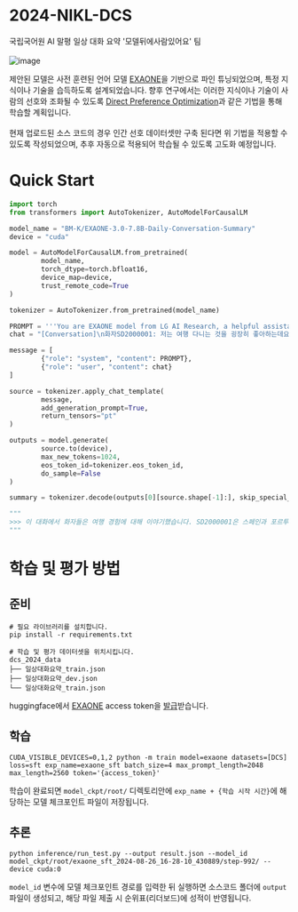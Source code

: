 # 2024-NIKL-DCS

국립국어원 AI 말평 일상 대화 요약 '모델뒤에사람있어요' 팀 <br><br>
![image](https://github.com/user-attachments/assets/e8b65f98-bd8a-4bcf-81d9-549e19cee408)

제안된 모델은 사전 훈련된 언어 모델 [EXAONE](https://huggingface.co/LGAI-EXAONE/EXAONE-3.0-7.8B-Instruct)을 기반으로 파인 튜닝되었으며, 특정 지식이나 기술을 습득하도록 설계되었습니다.
향후 연구에서는 이러한 지식이나 기술이 사람의 선호와 조화될 수 있도록 [Direct Preference Optimization](https://arxiv.org/abs/2305.18290)과 같은 기법을 통해 학습할 계획입니다.<br><br>
현재 업로드된 소스 코드의 경우 인간 선호 데이터셋만 구축 된다면 위 기법을 적용할 수 있도록 작성되었으며, 추후 자동으로 적용되어 학습될 수 있도록 고도화 예정입니다.

# Quick Start
```python
import torch
from transformers import AutoTokenizer, AutoModelForCausalLM

model_name = "BM-K/EXAONE-3.0-7.8B-Daily-Conversation-Summary"
device = "cuda"

model = AutoModelForCausalLM.from_pretrained(
        model_name,
        torch_dtype=torch.bfloat16,
        device_map=device,
        trust_remote_code=True
)

tokenizer = AutoTokenizer.from_pretrained(model_name)

PROMPT = '''You are EXAONE model from LG AI Research, a helpful assistant. Please answer the user's questions kindly.'''
chat = "[Conversation]\n화자SD2000001: 저는 여행 다니는 것을 굉장히 좋아하는데요. 그래가지고 스페인이나 뭐 영국 유럽 아니면 국내에서도 뭐 강릉이나 전주 같은 데를 많이 다녔는데\n화자SD2000001: 혹시 여행 다니는 거 좋아하시나요?\n화자SD2000002: 저 여행 다니는 거 되게 좋아해서 대학교 내내 여행을 엄청 많이 다녔었는데요.\n화자SD2000002: 제가 고등학교 때는 여행에 대해 흥미가 없었는데 그게 좀 아버지가 짠대로 패키지처럼 여행을 다녀서 그런 것 같아요.\n화자SD2000002: 그래서 대학교 간 이후로는 해외여행을 되게 많이 갔었는데 그중에서 제일 기 좋았던 거는 스페인이랑 포르투갈이었거든요.\n화자SD2000002: 어~ 혹시 포르투갈이나 스페인 유럽 쪽 다녀오신 적 있으신가요?\n화자SD2000001: 어~ 네. 저도 우연히 스페인과 포르투갈을 다녀왔었었습니다.\n화자SD2000001: 어~ 저는 스페인 중에서도 마드리드에 근교에 있었던 톨레도라는 지역이 굉장히 좋았는데요. 그 톨레도에서 특히 기억에 남았던 거는 거기에 대성당이 있는데 그 성당이 엄청 화려하더라고요. 그래서 거기를 꾸며논 거를 보면은 금을 엄청 많이 사용해가지고 되게 빤짝빤짝하고 좀 성당은 보통 좀 소박하다라는 인식이 있었는데 아~ 이렇게 화려한 성당도 있구나라는 거를 새롭게 알게 됐었습니다.\n화자SD2000001: 어~ 또 톨레도에 지역 음식도 같이 먹었었는데 아~ 이름은 지금 잘 생각이 나지는 않지만 굉장히 달달했던 그런 디저트 종류였는데 그~ 디저트도 먹고 그다음에 천천히 걸어 다니면서 주변 풍경도 보고 근교 여행만의 약간 소박한 맛이 있었다고 생각을 합니다.\n화자SD2000001: 어~ 또 물론 마드리드도 굉장히 좋았는데 유럽 여행을 많이 가셨다고 해서 혹시 톨레도도 가본 적이 있나요?\n화자SD2000002: 아~ 제가 톨레도도 다녀왔는데 저는 이제 여행 일정을 길게 잡아서 톨레도는 하루를 봤는데 도 그렇게 너무 더웠기 때문에 많이 보진 못한 것 같아요.\n화자SD2000002: 그때는 버스 관광버스를 타고 계속 돌아다니면서 이제 내리는 데마다 관광을 할 수 있는 버스를 탔는데요. 그 버스를 타고 전체를 다 내려서 보려고 했지만 날씨가 너무 더워서 금방 금방 이제 xx 장소로 넘어갔던 것 같 같습니다.\n화자SD2000002: 거기는 이제 고대 도시라고 해서 사람들이 많이 추천한 거에 비해서는 저는 하루를 잡기에는 조금 부족한 여행지라는 생각이 들었고\n화자SD2000002: 오히려 광장에서 쇼핑을 했던 게 더 기억에 남습니다.\n\n[Question]\n위 해외여행 주제에 대한 대화를 요약해주세요."

message = [
        {"role": "system", "content": PROMPT},
        {"role": "user", "content": chat}
]

source = tokenizer.apply_chat_template(
        message,
        add_generation_prompt=True,
        return_tensors="pt"
)

outputs = model.generate(
        source.to(device),
        max_new_tokens=1024,
        eos_token_id=tokenizer.eos_token_id,
        do_sample=False
)

summary = tokenizer.decode(outputs[0][source.shape[-1]:], skip_special_tokens=True).replace('\n',' ').replace('  ', ' ')

"""
>>> 이 대화에서 화자들은 여행 경험에 대해 이야기했습니다. SD2000001은 스페인과 포르투갈을 여행했다고 말했습니다. 특히 톨레도에서 화려한 대성당과 지역 음식을 먹었던 경험을 공유했습니다. SD2000002는 대학교 때부터 여행을 좋아했고, 고등학교 때는 아버지가 짜준 패키지 여행을 다녔기 때문에 여행에 흥미가 없었다고 말했습니다. 대학교 이후로는 스페인과 포르투갈을 여행했는데, 특히 스페인이 좋았다고 말했습니다. 또 톨레도도 다녀왔지만 날씨가 너무 더워서 많이 보지는 못했다고 말했습니다.
"""
```

# 학습 및 평가 방법

## 준비

```
# 필요 라이브러리를 설치합니다.
pip install -r requirements.txt
```

```
# 학습 및 평가 데이터셋을 위치시킵니다.
dcs_2024_data
├── 일상대화요약_train.json
├── 일상대화요약_dev.json
└── 일상대화요약_train.json
```

huggingface에서 [EXAONE](https://huggingface.co/LGAI-EXAONE/EXAONE-3.0-7.8B-Instruct) access token을 [발급](https://huggingface.co/docs/hub/security-tokens)받습니다.

## 학습

```
CUDA_VISIBLE_DEVICES=0,1,2 python -m train model=exaone datasets=[DCS] loss=sft exp_name=exaone_sft batch_size=4 max_prompt_length=2048 max_length=2560 token='{access_token}'
```

학습이 완료되면 `model_ckpt/root/` 디렉토리안에 `exp_name + {학습 시작 시간}`에 해당하는 모델 체크포인트 파일이 저장됩니다.

## 추론

```
python inference/run_test.py --output result.json --model_id model_ckpt/root/exaone_sft_2024-08-26_16-28-10_430889/step-992/ --device cuda:0
```

`model_id` 변수에 모델 체크포인트 경로를 입력한 뒤 실행하면 소스코드 폴더에 `output` 파일이 생성되고, 해당 파일 제출 시 순위표(리더보드)에 성적이 반영됩니다.
